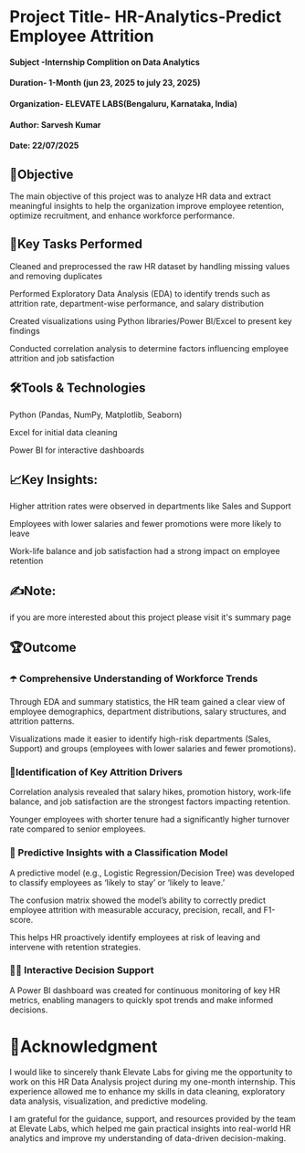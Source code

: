 # Project Title-     HR-Analytics-Predict Employee Attrition

#### Subject -Internship Complition on Data Analytics
#### Duration-          1-Month (jun 23, 2025 to july 23, 2025)
#### Organization- ELEVATE LABS(Bengaluru, Karnataka, India)
#### Author: Sarvesh Kumar
#### Date:  22/07/2025

## 📝Objective
The main objective of this project was to analyze HR data and extract meaningful insights to help the organization improve employee retention, optimize recruitment, and enhance workforce performance.

## 🔑Key Tasks Performed
Cleaned and preprocessed the raw HR dataset by handling missing values and removing duplicates

Performed Exploratory Data Analysis (EDA) to identify trends such as attrition rate, department-wise performance, and salary distribution

Created visualizations using Python libraries/Power BI/Excel to present key findings

Conducted correlation analysis to determine factors influencing employee attrition and job satisfaction

## 🛠️Tools & Technologies
Python (Pandas, NumPy, Matplotlib, Seaborn)

Excel for initial data cleaning

Power BI for interactive dashboards

## 📈Key Insights:

Higher attrition rates were observed in departments like Sales and Support

Employees with lower salaries and fewer promotions were more likely to leave

Work-life balance and job satisfaction had a strong impact on employee retention

## ✍️Note:
if you are more interested about this project please visit it's summary page 

## 🏆Outcome
### ☂️ Comprehensive Understanding of Workforce Trends

Through EDA and summary statistics, the HR team gained a clear view of employee demographics, department distributions, salary structures, and attrition patterns.

Visualizations made it easier to identify high-risk departments (Sales, Support) and groups (employees with lower salaries and fewer promotions).

### 🎹Identification of Key Attrition Drivers

Correlation analysis revealed that salary hikes, promotion history, work-life balance, and job satisfaction are the strongest factors impacting retention.

Younger employees with shorter tenure had a significantly higher turnover rate compared to senior employees.

### 🌿 Predictive Insights with a Classification Model

A predictive model (e.g., Logistic Regression/Decision Tree) was developed to classify employees as ‘likely to stay’ or ‘likely to leave.’

The confusion matrix showed the model’s ability to correctly predict employee attrition with measurable accuracy, precision, recall, and F1-score.

This helps HR proactively identify employees at risk of leaving and intervene with retention strategies.

### 🧑‍💻 Interactive Decision Support

A Power BI dashboard was created for continuous monitoring of key HR metrics, enabling managers to quickly spot trends and make informed decisions.

# 🙏Acknowledgment
I would like to sincerely thank Elevate Labs for giving me the opportunity to work on this HR Data Analysis project during my one-month internship. This experience allowed me to enhance my skills in data cleaning, exploratory data analysis, visualization, and predictive modeling.

I am grateful for the guidance, support, and resources provided by the team at Elevate Labs, which helped me gain practical insights into real-world HR analytics and improve my understanding of data-driven decision-making.




